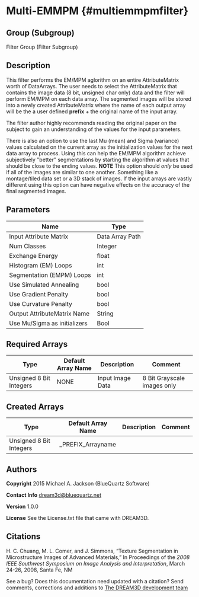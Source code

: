 Multi-EMMPM {#multiemmpmfilter}
=====

## Group (Subgroup) ##
Filter Group (Filter Subgroup)


## Description ##
This filter performs the EM/MPM aglorithm on an entire AttributeMatrix worth of DataArrays. The user needs to select the AttributeMatrix that contains the image data (8 bit, unsigned char only) data and the filter will perform EM/MPM on each data array. The segmented images will be stored into a newly created AttributeMatrix where the name of each output array will be the a user defined **prefix** + the original name of the input array.

The filter author highly recommends reading the original paper on the subject to gain an understanding of the values for the input parameters.

There is also an option to use the last Mu (mean) and Sigma (variance) values calculated on the current array as the initialization values for the next data array to process. Using this can help the EM/MPM algorithm achieve subjectively "better" segmentations by starting the algorithm at values that should be close to the ending values. **NOTE** This option should _only_ be used if all of the images are similar to one another. Something like a montage/tiled data set or a 3D stack of images. If the input arrays are vastly different using this option can have negative effects on the accuracy of the final segmented images.

## Parameters ##
| Name             | Type |
|------------------|------|
| Input Attribute Matrix | Data Array Path |
| Num Classes | Integer |
| Exchange Energy | float |
| Histogram (EM) Loops | int |
| Segmentation (EMPM) Loops | int |
| Use Simulated Annealing | bool |
| Use Gradient Penalty | bool |
| Use Curvature Penalty | bool |
| Output AttributeMatrix Name | String |
| Use Mu/Sigma as initializers | Bool |


## Required Arrays ##

| Type | Default Array Name | Description | Comment |
|------|--------------------|-------------|---------|
| Unsigned 8 Bit Integers  | NONE | Input Image Data  | 8 Bit Grayscale images only |


## Created Arrays ##

| Type | Default Array Name | Description | Comment |
|------|--------------------|-------------|---------|
| Unsigned 8 Bit Integers  | _PREFIX_Arrayname           |    |    |



## Authors ##

**Copyright** 2015 Michael A. Jackson (BlueQuartz Software)

**Contact Info** dream3d@bluequartz.net

**Version** 1.0.0

**License**  See the License.txt file that came with DREAM3D.


## Citations ##
H. C. Chuang, M. L. Comer, and J. Simmons, “Texture Segmentation in Microstructure Images of Advanced Materials,” In Proceedings of the _2008 IEEE Southwest Symposium on Image Analysis and Interpretation_, March 24-26, 2008, Santa Fe, NM

See a bug? Does this documentation need updated with a citation? Send comments, corrections and additions to [The DREAM3D development team](mailto:dream3d@bluequartz.net?subject=Documentation%20Correction)
